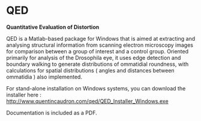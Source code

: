 QED
===

**Quantitative Evaluation of Distortion**

QED is a Matlab-based package for Windows that is aimed at extracting and analysing structural information from scanning electron microscopy images for comparison between a group of interest and a control group. Oriented primarily for analysis of the Drosophila eye, it uses edge detection and boundary walking to generate distributions of ommatidial roundness, with calculations for spatial distributions ( angles and distances between ommatidia ) also implemented. 

For stand-alone installation on Windows systems, you can download the installer here :
http://www.quentincaudron.com/qed/QED_Installer_Windows.exe

Documentation is included as a PDF.
